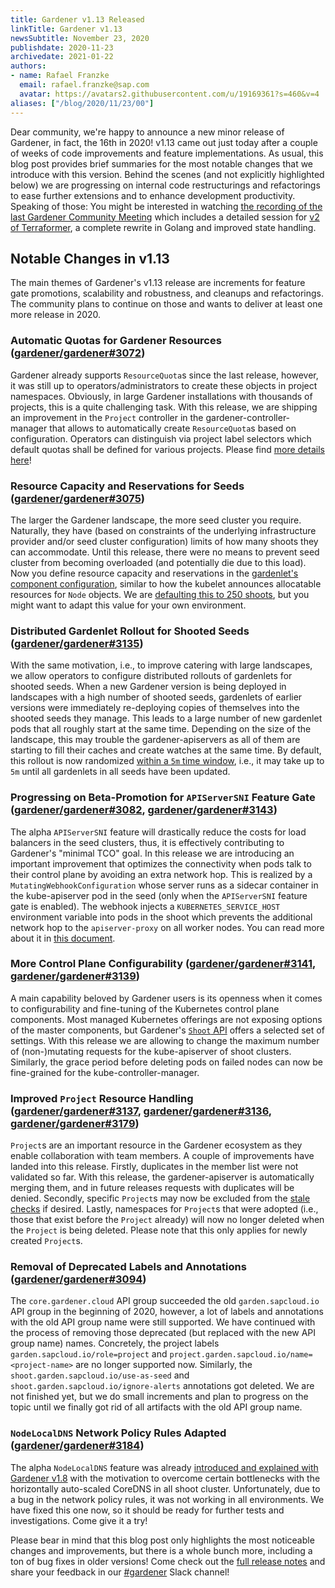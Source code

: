 ```yaml
---
title: Gardener v1.13 Released
linkTitle: Gardener v1.13
newsSubtitle: November 23, 2020
publishdate: 2020-11-23
archivedate: 2021-01-22
authors:
- name: Rafael Franzke
  email: rafael.franzke@sap.com
  avatar: https://avatars2.githubusercontent.com/u/19169361?s=460&v=4
aliases: ["/blog/2020/11/23/00"]
---
```


Dear community, we're happy to announce a new minor release of Gardener, in fact, the 16th in 2020!
v1.13 came out just today after a couple of weeks of code improvements and feature implementations.
As usual, this blog post provides brief summaries for the most notable changes that we introduce with this version.
Behind the scenes (and not explicitly highlighted below) we are progressing on internal code restructurings and refactorings to ease further extensions and to enhance development productivity.
Speaking of those: You might be interested in watching [the recording of the last Gardener Community Meeting](https://www.youtube.com/watch?v=4sQs_Hj6xpY) which includes a detailed session for [v2 of Terraformer](https://github.com/gardener/terraformer/releases/tag/v2.0.0-rc.0), a complete rewrite in Golang and improved state handling.

## Notable Changes in v1.13

The main themes of Gardener's v1.13 release are increments for feature gate promotions, scalability and robustness, and cleanups and refactorings.
The community plans to continue on those and wants to deliver at least one more release in 2020.

### Automatic Quotas for Gardener Resources ([gardener/gardener#3072](https://github.com/gardener/gardener/pull/3072))

Gardener already supports `ResourceQuota`s since the last release, however, it was still up to operators/administrators to create these objects in project namespaces.
Obviously, in large Gardener installations with thousands of projects, this is a quite challenging task.
With this release, we are shipping an improvement in the `Project` controller in the gardener-controller-manager that allows to automatically create `ResourceQuota`s based on configuration.
Operators can distinguish via project label selectors which default quotas shall be defined for various projects.
Please find [more details here](https://github.com/gardener/gardener/blob/v1.13.0/docs/concepts/controller-manager.md#main-reconciler)!

### Resource Capacity and Reservations for Seeds ([gardener/gardener#3075](https://github.com/gardener/gardener/pull/3075))

The larger the Gardener landscape, the more seed cluster you require.
Naturally, they have (based on constraints of the underlying infrastructure provider and/or seed cluster configuration) limits of how many shoots they can accommodate.
Until this release, there were no means to prevent seed cluster from becoming overloaded (and potentially die due to this load).
Now you define resource capacity and reservations in the [gardenlet's component configuration](https://github.com/gardener/gardener/blob/v1.13.0/example/20-componentconfig-gardenlet.yaml#L68-L70), similar to how the kubelet announces allocatable resources for `Node` objects.
We are [defaulting this to 250 shoots](https://github.com/gardener/gardener/blob/v1.13.0/charts/gardener/gardenlet/values.yaml#L100-L102), but you might want to adapt this value for your own environment.

### Distributed Gardenlet Rollout for Shooted Seeds ([gardener/gardener#3135](https://github.com/gardener/gardener/pull/3135))

With the same motivation, i.e., to improve catering with large landscapes, we allow operators to configure distributed rollouts of gardenlets for shooted seeds.
When a new Gardener version is being deployed in landscapes with a high number of shooted seeds, gardenlets of earlier versions were immediately re-deploying copies of themselves into the shooted seeds they manage.
This leads to a large number of new gardenlet pods that all roughly start at the same time.
Depending on the size of the landscape, this may trouble the gardener-apiservers as all of them are starting to fill their caches and create watches at the same time.
By default, this rollout is now randomized [within a `5m` time window](https://github.com/gardener/gardener/blob/v1.13.0/example/20-componentconfig-gardenlet.yaml#L63-L64), i.e., it may take up to `5m` until all gardenlets in all seeds have been updated.

### Progressing on Beta-Promotion for `APIServerSNI` Feature Gate ([gardener/gardener#3082](https://github.com/gardener/gardener/pull/3082), [gardener/gardener#3143](https://github.com/gardener/gardener/pull/3143))

The alpha `APIServerSNI` feature will drastically reduce the costs for load balancers in the seed clusters, thus, it is effectively contributing to Gardener's "minimal TCO" goal.
In this release we are introducing an important improvement that optimizes the connectivity when pods talk to their control plane by avoiding an extra network hop.
This is realized by a `MutatingWebhookConfiguration` whose server runs as a sidecar container in the kube-apiserver pod in the seed (only when the `APIServerSNI` feature gate is enabled).
The webhook injects a `KUBERNETES_SERVICE_HOST` environment variable into pods in the shoot which prevents the additional network hop to the `apiserver-proxy` on all worker nodes.
You can read more about it in [this document](https://github.com/gardener/gardener/blob/v1.13.0/docs/usage/apiserver-sni-injection.md).

### More Control Plane Configurability ([gardener/gardener#3141](https://github.com/gardener/gardener/pull/3141), [gardener/gardener#3139](https://github.com/gardener/gardener/pull/3139))

A main capability beloved by Gardener users is its openness when it comes to configurability and fine-tuning of the Kubernetes control plane components.
Most managed Kubernetes offerings are not exposing options of the master components, but Gardener's [`Shoot` API](https://github.com/gardener/gardener/blob/v1.13.0/example/90-shoot.yaml) offers a selected set of settings.
With this release we are allowing to change the maximum number of (non-)mutating requests for the kube-apiserver of shoot clusters.
Similarly, the grace period before deleting pods on failed nodes can now be fine-grained for the kube-controller-manager.

### Improved `Project` Resource Handling ([gardener/gardener#3137](https://github.com/gardener/gardener/pull/3137), [gardener/gardener#3136](https://github.com/gardener/gardener/pull/3136), [gardener/gardener#3179](https://github.com/gardener/gardener/pull/3179))

`Project`s are an important resource in the Gardener ecosystem as they enable collaboration with team members.
A couple of improvements have landed into this release.
Firstly, duplicates in the member list were not validated so far.
With this release, the gardener-apiserver is automatically merging them, and in future releases requests with duplicates will be denied.
Secondly, specific `Project`s may now be excluded from the [stale checks](https://github.com/gardener/gardener/blob/v1.13.0/docs/concepts/controller-manager.md#stale-projects-reconciler) if desired.
Lastly, namespaces for `Project`s that were adopted (i.e., those that exist before the `Project` already) will now no longer deleted when the `Project` is being deleted.
Please note that this only applies for newly created `Project`s.

### Removal of Deprecated Labels and Annotations ([gardener/gardener#3094](https://github.com/gardener/gardener/pull/3094))

The `core.gardener.cloud` API group succeeded the old `garden.sapcloud.io` API group in the beginning of 2020, however, a lot of labels and annotations with the old API group name were still supported.
We have continued with the process of removing those deprecated (but replaced with the new API group name) names.
Concretely, the project labels `garden.sapcloud.io/role=project` and `project.garden.sapcloud.io/name=<project-name>` are no longer supported now.
Similarly, the `shoot.garden.sapcloud.io/use-as-seed` and `shoot.garden.sapcloud.io/ignore-alerts` annotations got deleted.
We are not finished yet, but we do small increments and plan to progress on the topic until we finally got rid of all artifacts with the old API group name.

### `NodeLocalDNS` Network Policy Rules Adapted ([gardener/gardener#3184](https://github.com/gardener/gardener/pull/3184))

The alpha `NodeLocalDNS` feature was already [introduced and explained with Gardener v1.8](./08.06-Gardener-v1.8.0-Released.md) with the motivation to overcome certain bottlenecks with the horizontally auto-scaled CoreDNS in all shoot cluster.
Unfortunately, due to a bug in the network policy rules, it was not working in all environments.
We have fixed this one now, so it should be ready for further tests and investigations.
Come give it a try!

Please bear in mind that this blog post only highlights the most noticeable changes and improvements, but there is a whole bunch more, including a ton of bug fixes in older versions! Come check out the [full release notes](https://github.com/gardener/gardener/releases/tag/v1.13.0) and share your feedback in our [#gardener](https://kubernetes.slack.com/archives/CB57N0BFG) Slack channel!
